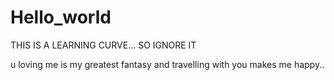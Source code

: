 # Hello_world
THIS IS A LEARNING CURVE... SO IGNORE IT

u loving me is my greatest fantasy and travelling with you makes me happy..
